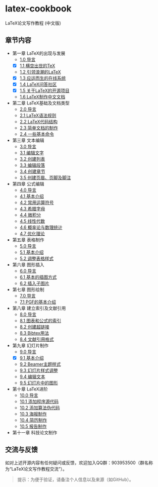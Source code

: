 # latex-cookbook

LaTeX论文写作教程 (中文版)

## 章节内容

- 第一章 LaTeX的出现与发展
  - [1.0 导言](https://nbviewer.jupyter.org/github/xinychen/latex-cookbook/blob/main/chapter-1/section0.ipynb)
  - [x] [1.1 横空出世的TeX](https://nbviewer.jupyter.org/github/xinychen/latex-cookbook/blob/main/chapter-1/section1.ipynb)
  - [1.2 引领浪潮的LaTeX](https://nbviewer.jupyter.org/github/xinychen/latex-cookbook/blob/main/chapter-1/section2.ipynb)
  - [x] [1.3 应运而生的在线系统](https://nbviewer.jupyter.org/github/xinychen/latex-cookbook/blob/main/chapter-1/section3.ipynb)
  - [x] [1.4 LaTeX问答社区](https://nbviewer.jupyter.org/github/xinychen/latex-cookbook/blob/main/chapter-1/section4.ipynb)
  - [x] [1.5 关于LaTeX的开源项目](https://nbviewer.jupyter.org/github/xinychen/latex-cookbook/blob/main/chapter-1/section5.ipynb)
  - [1.6 LaTeX制作中文文档](https://nbviewer.jupyter.org/github/xinychen/latex-cookbook/blob/main/chapter-1/section6.ipynb)
- 第二章 LaTeX基础及文档类型
  - [2.0 导言](https://nbviewer.jupyter.org/github/xinychen/latex-cookbook/blob/main/chapter-2/section0.ipynb)
  - [2.1 LaTeX语法规则](https://nbviewer.jupyter.org/github/xinychen/latex-cookbook/blob/main/chapter-2/section1.ipynb)
  - [2.2 LaTeX代码结构](https://nbviewer.jupyter.org/github/xinychen/latex-cookbook/blob/main/chapter-2/section2.ipynb)
  - [2.3 简单文档的制作](https://nbviewer.jupyter.org/github/xinychen/latex-cookbook/blob/main/chapter-2/section3.ipynb)
  - [2.4 一些基本命令](https://nbviewer.jupyter.org/github/xinychen/latex-cookbook/blob/main/chapter-2/section4.ipynb)
- 第三章 文本编辑
  - [3.0 导言](https://nbviewer.jupyter.org/github/xinychen/latex-cookbook/blob/main/chapter-3/section0.ipynb)
  - [3.1 编辑文字](https://nbviewer.jupyter.org/github/xinychen/latex-cookbook/blob/main/chapter-3/section1.ipynb)
  - [3.2 创建列表](https://nbviewer.jupyter.org/github/xinychen/latex-cookbook/blob/main/chapter-3/section2.ipynb)
  - [3.3 编辑段落](https://nbviewer.jupyter.org/github/xinychen/latex-cookbook/blob/main/chapter-3/section3.ipynb)
  - [3.4 创建章节](https://nbviewer.jupyter.org/github/xinychen/latex-cookbook/blob/main/chapter-3/section4.ipynb)
  - [3.5 创建页眉、页脚及脚注](https://nbviewer.jupyter.org/github/xinychen/latex-cookbook/blob/main/chapter-3/section5.ipynb)
- 第四章 公式编辑
  - [4.0 导言](https://nbviewer.jupyter.org/github/xinychen/latex-cookbook/blob/main/chapter-4/section0.ipynb)
  - [4.1 基本介绍](https://nbviewer.jupyter.org/github/xinychen/latex-cookbook/blob/main/chapter-4/section1.ipynb)
  - [4.2 常用运算符号](https://nbviewer.jupyter.org/github/xinychen/latex-cookbook/blob/main/chapter-4/section2.ipynb)
  - [4.3 希腊字母](https://nbviewer.jupyter.org/github/xinychen/latex-cookbook/blob/main/chapter-4/section3.ipynb)
  - [4.4 微积分](https://nbviewer.jupyter.org/github/xinychen/latex-cookbook/blob/main/chapter-4/section4.ipynb)
  - [4.5 线性代数](https://nbviewer.jupyter.org/github/xinychen/latex-cookbook/blob/main/chapter-4/section5.ipynb)
  - [4.6 概率论与数理统计](https://nbviewer.jupyter.org/github/xinychen/latex-cookbook/blob/main/chapter-4/section6.ipynb)
  - [4.7 优化理论](https://nbviewer.jupyter.org/github/xinychen/latex-cookbook/blob/main/chapter-4/section7.ipynb)
- 第五章 表格制作
  - [5.0 导言](https://nbviewer.jupyter.org/github/xinychen/latex-cookbook/blob/main/chapter-5/section0.ipynb)
  - [5.1 基本介绍](https://nbviewer.jupyter.org/github/xinychen/latex-cookbook/blob/main/chapter-5/section1.ipynb)
  - [5.2 调整表格样式](https://nbviewer.jupyter.org/github/xinychen/latex-cookbook/blob/main/chapter-5/section2.ipynb)
- 第六章 图形插入
  - [6.0 导言](https://nbviewer.jupyter.org/github/xinychen/latex-cookbook/blob/main/chapter-6/section0.ipynb)
  - [6.1 基本的插图方式](https://nbviewer.jupyter.org/github/xinychen/latex-cookbook/blob/main/chapter-6/section1.ipynb)
  - [6.2 插入子图片](https://nbviewer.jupyter.org/github/xinychen/latex-cookbook/blob/main/chapter-6/section2.ipynb)
- 第七章 图形绘制
  - [7.0 导言](https://nbviewer.jupyter.org/github/xinychen/latex-cookbook/blob/main/chapter-7/section0.ipynb)
  - [7.1 PGF的基本介绍](https://nbviewer.jupyter.org/github/xinychen/latex-cookbook/blob/main/chapter-7/section1.ipynb)
- 第八章 建立索引及文献引用
  - [8.0 导言](https://nbviewer.jupyter.org/github/xinychen/latex-cookbook/blob/main/chapter-8/section0.ipynb)
  - [8.1 图表和公式的索引](https://nbviewer.jupyter.org/github/xinychen/latex-cookbook/blob/main/chapter-8/section1.ipynb)
  - [8.2 创建超链接](https://nbviewer.jupyter.org/github/xinychen/latex-cookbook/blob/main/chapter-8/section2.ipynb)
  - [8.3 Bibtex用法](https://nbviewer.jupyter.org/github/xinychen/latex-cookbook/blob/main/chapter-8/section3.ipynb)
  - [8.4 文献引用格式](https://nbviewer.jupyter.org/github/xinychen/latex-cookbook/blob/main/chapter-8/section4.ipynb)
- 第九章 幻灯片制作
  - [9.0 导言](https://nbviewer.jupyter.org/github/xinychen/latex-cookbook/blob/main/chapter-9/section0.ipynb)
  - [x] [9.1 基本介绍](https://nbviewer.jupyter.org/github/xinychen/latex-cookbook/blob/main/chapter-9/section1.ipynb)
  - [9.2 Beamer主题样式](https://nbviewer.jupyter.org/github/xinychen/latex-cookbook/blob/main/chapter-9/section2.ipynb)
  - [9.3 幻灯片样式调整](https://nbviewer.jupyter.org/github/xinychen/latex-cookbook/blob/main/chapter-9/section3.ipynb)
  - [9.4 编辑文本](https://nbviewer.jupyter.org/github/xinychen/latex-cookbook/blob/main/chapter-9/section4.ipynb)
  - [9.5 幻灯片中的图形](https://nbviewer.jupyter.org/github/xinychen/latex-cookbook/blob/main/chapter-9/section5.ipynb)
- 第十章 LaTeX进阶
  - [10.0 导言](https://nbviewer.jupyter.org/github/xinychen/latex-cookbook/blob/main/chapter-10/section0.ipynb)
  - [10.1 添加程序源代码](https://nbviewer.jupyter.org/github/xinychen/latex-cookbook/blob/main/chapter-10/section1.ipynb)
  - [10.2 添加算法伪代码](https://nbviewer.jupyter.org/github/xinychen/latex-cookbook/blob/main/chapter-10/section2.ipynb)
  - [10.3 海报制作](https://nbviewer.jupyter.org/github/xinychen/latex-cookbook/blob/main/chapter-10/section3.ipynb)
  - [10.4 简历制作](https://nbviewer.jupyter.org/github/xinychen/latex-cookbook/blob/main/chapter-10/section4.ipynb)
  - [10.5 报告制作](https://nbviewer.jupyter.org/github/xinychen/latex-cookbook/blob/main/chapter-10/section5.ipynb)
- 第十一章 科技论文制作

## 交流与反馈

如对上述开源内容有任何疑问或反馈，欢迎加入QQ群：903953500（群名称为“LaTeX论文写作教程交流”）。

> 提示：为便于验证，请备注个人信息以及来源（如GitHub）。
